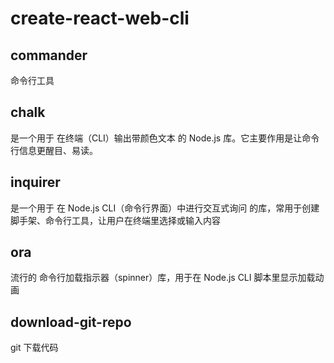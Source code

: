 # create-react-web-cli

##  commander
命令行工具

## chalk
是一个用于 在终端（CLI）输出带颜色文本 的 Node.js 库。它主要作用是让命令行信息更醒目、易读。
## inquirer
是一个用于 在 Node.js CLI（命令行界面）中进行交互式询问 的库，常用于创建脚手架、命令行工具，让用户在终端里选择或输入内容
## ora
流行的 命令行加载指示器（spinner）库，用于在 Node.js CLI 脚本里显示加载动画
## download-git-repo
git 下载代码